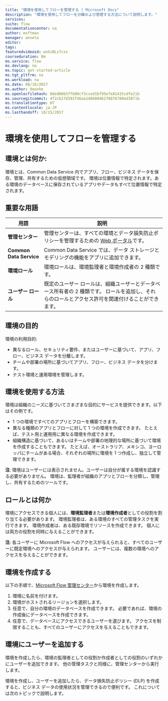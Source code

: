 ```yaml
---
title: "環境を使用してフローを管理する | Microsoft Docs"
description: "環境を使用してフローを分離および管理する方法について説明します。"
services: 
suite: flow
documentationcenter: na
author: msftman
manager: anneta
editor: 
tags: 
featuredvideoid: wnScBLz7css
courseduration: 8m
ms.service: flow
ms.devlang: na
ms.topic: get-started-article
ms.tgt_pltfrm: na
ms.workload: na
ms.date: 08/16/2017
ms.author: deonhe
ms.openlocfilehash: 8ded06b5ffb08cf3cced1bf95e7e81415cdfe21b
ms.sourcegitcommit: 4f2cb27d392f46aa1d8680d6278876780ed3871b
ms.translationtype: HT
ms.contentlocale: ja-JP
ms.lasthandoff: 10/15/2017
---
```

# <a name="use-environments-to-manage-flows"></a>環境を使用してフローを管理する
## <a name="what-is-an-environment"></a>環境とは何か:
環境とは、Common Data Service 内でアプリ、フロー、ビジネス データを保存、管理、共有するための仮想領域です。 環境は位置情報で特定されます。ある環境のデータベースに保存されているアプリやデータもすべて位置情報で特定されます。  

## <a name="terms-you-should-get-familiar-with"></a>重要な用語
| **用語** | **説明** |
| --- | --- |
| **管理センター** |管理センターは、すべての環境とデータ損失防止ポリシーを管理するための [Web ポータル](https://admin.flow.microsoft.com)です。 |
| **Common Data Service** |Common Data Service では、データ ストレージとモデリングの機能をアプリに追加できます。 |
| **環境ロール** |環境ロールは、環境監理者と環境作成者の 2 種類です。 |
| **ユーザー ロール** |既定のユーザー ロールは、組織ユーザーとデータベース所有者の 2 種類です。 ロールを追加し、それらのロールとアクセス許可を関連付けることができます。 |

## <a name="purposes-for-an-environment"></a>環境の目的
環境の利用目的:  

* 異なるロール、セキュリティ要件、またはユーザーに基づいて、アプリ、フロー、ビジネス データを分離します。  
* チームや部署の場所に基づいてアプリ、フロー、ビジネス データを分けます。
* テスト環境と運用環境を管理します。  

## <a name="how-to-use-environments"></a>環境を使用する方法
環境は組織のニーズに基づいてさまざまな目的にサービスを提供できます。以下はその例です。  

* 1 つの環境ですべてのアプリとフローを構築できます。 
* 異なる種類のアプリとフローに対して 1 つの環境を作成できます。 たとえば、テスト用と運用用に異なる環境を作成できます。  
* 組織構造に基づいて、あるいはチームや部署の地理的な場所に基づいて環境を作成することもできます。 たとえば、オーストラリア、メキシコ、ヨーロッパにチームがある場合、それぞれの場所に環境を 1 つ作成し、独立して管理できます。  

**注**: 環境はユーザーには表示されません。ユーザーは自分が属する環境を認識する必要がありません。 環境は、監理者が組織のアプリとフローを分類し、管理し、共有するためのツールです。  

## <a name="what-are-roles"></a>ロールとは何か
環境にアクセスできる個人には、**環境監理者**または**環境作成者**としての役割を割り当てる必要があります。 環境監理者は、ある環境のすべての管理タスクを実行できます。 環境作成者は、ある既存環境でリソースを作成できます。 個人には両方の役割を同時に与えることができます。  

**注**: 各ユーザーに Microsoft Flow へのアクセスが与えられると、すべてのユーザーに既定環境へのアクセスが与えられます。 ユーザーには、複数の環境へのアクセスを与えることができます。  

## <a name="create-an-environment"></a>環境を作成する
以下の手順で、[Microsoft Flow 管理センター](https://admin.flow.microsoft.com)から環境を作成します。  

1. 環境に名前を付けます。
2. 環境がホストされるリージョンを選択します。
3. 任意で、自分の環境のデータベースを作成できます。 必要であれば、環境の作成後にデータベースを作成できます。
4. 任意で、データベースにアクセスできるユーザーを選びます。 アクセスを制限することも、すべてのユーザーにアクセスを与えることもできます。 

## <a name="add-users-to-an-environment"></a>環境にユーザーを追加する
環境を作成したら、環境の監理者としての役割か作成者としての役割のいずれかにユーザーを追加できます。 他の管理タスクと同様に、管理センターから実行します。  

環境を作成し、ユーザーを追加したら、データ損失防止ポリシー (DLP) を作成すると、ビジネス データの使用状況を管理できるので便利です。 これについては次のトピックで説明します。 

